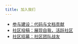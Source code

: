 ```yaml
---
title: 加入我们
---
```


- [参与建设：代码与文档贡献](/docs/加入我们/参与建设：代码与文档贡献)
- [社区投稿：展现自我，活跃社区](/docs/加入我们/社区投稿：展现自我，活跃社区)
- [社区招募：社区团队战友](/docs/加入我们/社区招募：社区团队战友)